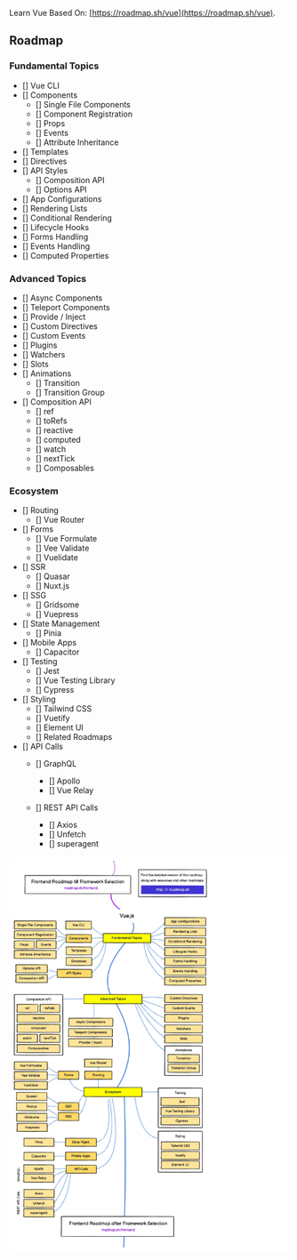 Learn Vue Based On: [https://roadmap.sh/vue](https://roadmap.sh/vue).

## Roadmap
### Fundamental Topics
  - [] Vue CLI
  - [] Components
    - [] Single File Components
    - [] Component Registration
    - [] Props
    - [] Events
    - [] Attribute Inheritance
  - [] Templates
  - [] Directives
  - [] API Styles
    - [] Composition API
    - [] Options API
  - [] App Configurations
  - [] Rendering Lists
  - [] Conditional Rendering
  - [] Lifecycle Hooks
  - [] Forms Handling
  - [] Events Handling
  - [] Computed Properties

### Advanced Topics
  - [] Async Components
  - [] Teleport Components
  - [] Provide / Inject
  - [] Custom Directives
  - [] Custom Events
  - [] Plugins
  - [] Watchers
  - [] Slots
  - [] Animations
    - [] Transition
    - [] Transition Group
  - [] Composition API
    - [] ref
    - [] toRefs
    - [] reactive
    - [] computed
    - [] watch
    - [] nextTick
    - [] Composables

### Ecosystem
  - [] Routing
    - [] Vue Router
  - [] Forms
    - [] Vue Formulate
    - [] Vee Validate
    - [] Vuelidate
  - [] SSR
    - [] Quasar
    - [] Nuxt.js
  - [] SSG
    - [] Gridsome
    - [] Vuepress
  - [] State Management
    - [] Pinia
  - [] Mobile Apps
    - [] Capacitor
  - [] Testing
    - [] Jest
    - [] Vue Testing Library
    - [] Cypress
  - [] Styling
    - [] Tailwind CSS
    - [] Vuetify
    - [] Element UI
    - [] Related Roadmaps
  - [] API Calls
    - [] GraphQL
      - [] Apollo
      - [] Vue Relay

    - [] REST API Calls
      - [] Axios
      - [] Unfetch
      - [] superagent


![Vue Roadmap](/vue_page-0001.jpg "Vue Roadmap")